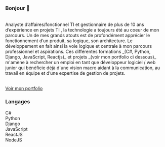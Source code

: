 ### Bonjour 👋
</br>
Analyste d’affaires/fonctionnel TI et gestionnaire de plus de 10 ans d’expérience en projets TI , la technologie a toujours été au coeur de mon parcours. Un de mes grands atouts est de profondément apprécier le fonctionnement d’un produit, sa logique, son architecture.  Le développement en fait ainsi la voie logique et centrale à mon parcours professionnel et aspirations. Ces différentes formations _(C#, Python, Django, JavaScript, Reactjs)_ et projets _(voir mon portfolio ci dessous)_ m'amène à rechercher un emploi en tant que développeur logiciel / web junior qui bénéficie déjà d'une vision macro aidant à la communication, au travail en équipe et d’une expertise de gestion de projets.
</br>
</br>

[Voir mon portfolio](https://tbonnard.onrender.com?visitor=74829)
</br>

### Langages
C#
</br>Python
</br>Django
</br>JavaScript
</br>ReactJS
</br>NodeJS


